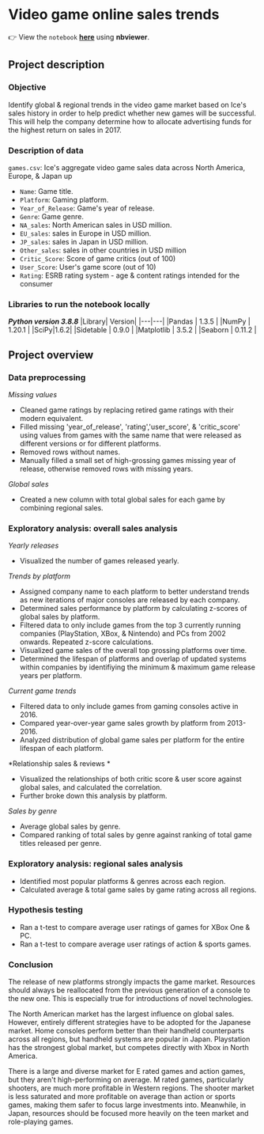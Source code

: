 # Video game online sales trends

👉 View the `notebook` **[here](https://nbviewer.org/github/shirarua/practicum-projects/blob/main/videogame_sales_trends/videogame_trends.ipynb)** using **nbviewer**.

## Project description
### Objective
Identify global & regional trends in the video game market based on Ice's sales history in order to help predict whether new games will be successful. This will help the company determine how to allocate advertising funds for the highest return on sales in 2017. 

### Description of data
`games.csv`: Ice's aggregate video game sales data across North America, Europe, & Japan up
 * `Name`: Game title.
 * `Platform`: Gaming platform.
 * `Year_of_Release`: Game's year of release.
 * `Genre`: Game genre.
 * `NA_sales`: North American sales in USD million.
 * `EU_sales`: sales in Europe in USD million.
 * `JP_sales`: sales in Japan in USD million.
 * `Other_sales`: sales in other countries in USD million
 * `Critic_Score`: Score of game critics (out of 100)
 * `User_Score`: User's game score (out of 10)
 * `Rating`: ESRB rating system - age & content ratings intended for the consumer

### Libraries to run the notebook locally
***Python version 3.8.8***
|Library| Version|
|---|---|
|Pandas | 1.3.5 |
|NumPy | 1.20.1 |
|SciPy|1.6.2|
|Sidetable | 0.9.0 |
|Matplotlib | 3.5.2 |
|Seaborn | 0.11.2 |

## Project overview

### Data preprocessing

*Missing values*
- Cleaned game ratings by replacing retired game ratings with their modern equivalent.
- Filled missing 'year_of_release', 'rating','user_score', & 'critic_score' using values from games with the same name that were released as different versions or for different platforms.
- Removed rows without names.
- Manually filled a small set of high-grossing games missing year of release, otherwise removed rows with missing years.

*Global sales*
- Created a new column with total global sales for each game by combining regional sales.

### Exploratory analysis: overall sales analysis

*Yearly releases*
- Visualized the number of games released yearly.

*Trends by platform*
- Assigned company name to each platform to better understand trends as new iterations of major consoles are released by each company.
- Determined sales performance by platform by calculating z-scores of global sales by platform.
- Filtered data to only include games from the top 3 currently running companies (PlayStation, XBox, & Nintendo) and PCs from 2002 onwards. Repeated z-score calculations.
- Visualized game sales of the overall top grossing platforms over time.
- Determined the lifespan of platforms and overlap of updated systems within companies by identifiying the minimum & maximum game release years per platform.

*Current game trends*
- Filtered data to only include games from gaming consoles active in 2016.
- Compared year-over-year game sales growth by platform from 2013-2016.
- Analyzed distribution of global game sales per platform for the entire lifespan of each platform.

*Relationship sales & reviews *
- Visualized the relationships of both critic score & user score against global sales, and calculated the correlation.
- Further broke down this analysis by platform.

*Sales by genre*
- Average global sales by genre.
- Compared ranking of total sales by genre against ranking of total game titles released per genre.

### Exploratory analysis: regional sales analysis
- Identified most popular platforms & genres across each region.
- Calculated average & total game sales by game rating across all regions.

### Hypothesis testing
- Ran a t-test to compare average user ratings of games for XBox One & PC.
- Ran a t-test to compare average user ratings of action & sports games.

### Conclusion
The release of new platforms strongly impacts the game market. Resources should always be reallocated from the previous generation of a console to the new one. This is especially true for introductions of novel technologies.

The North American market has the largest influence on global sales. However, entirely different strategies have to be adopted for the Japanese market. Home consoles perform better than their handheld counterparts across all regions, but handheld systems are popular in Japan. Playstation has the strongest global market, but competes directly with Xbox in North America.

There is a large and diverse market for E rated games and action games, but they aren't high-performing on average. M rated games, particularly shooters, are much more profitable in Western regions. The shooter market is less saturated and more profitable on average than action or sports games, making them safer to focus large investments into. Meanwhile, in Japan, resources should be focused more heavily on the teen market and role-playing games.
